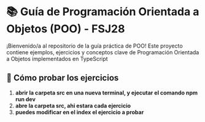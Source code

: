 # 📚 Guía de Programación Orientada a Objetos (POO) - FSJ28

¡Bienvenido/a al repositorio de la guía práctica de POO! Este proyecto contiene ejemplos, ejercicios y conceptos clave de Programación Orientada a Objetos implementados en TypeScript 

## 🚀 Cómo probar los ejercicios
1. **abrir la carpeta src en una nueva terminal, y ejecutar el comando npm run dev**
2. **abre la carpeta src, ahi estara cada ejercicio**
3. **puedes modificar en el index el ejercicio a probar**
